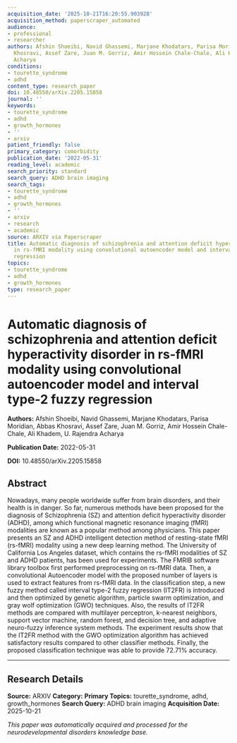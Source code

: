 ```yaml
---
acquisition_date: '2025-10-21T16:20:55.903928'
acquisition_method: paperscraper_automated
audience:
- professional
- researcher
authors: Afshin Shoeibi, Navid Ghassemi, Marjane Khodatars, Parisa Moridian, Abbas
  Khosravi, Assef Zare, Juan M. Gorriz, Amir Hossein Chale-Chale, Ali Khadem, U. Rajendra
  Acharya
conditions:
- tourette_syndrome
- adhd
content_type: research_paper
doi: 10.48550/arXiv.2205.15858
journal: ''
keywords:
- tourette_syndrome
- adhd
- growth_hormones
- ''
- arxiv
patient_friendly: false
primary_category: comorbidity
publication_date: '2022-05-31'
reading_level: academic
search_priority: standard
search_query: ADHD brain imaging
search_tags:
- tourette_syndrome
- adhd
- growth_hormones
- ''
- arxiv
- research
- academic
source: ARXIV via Paperscraper
title: Automatic diagnosis of schizophrenia and attention deficit hyperactivity disorder
  in rs-fMRI modality using convolutional autoencoder model and interval type-2 fuzzy
  regression
topics:
- tourette_syndrome
- adhd
- growth_hormones
type: research_paper
---
```


# Automatic diagnosis of schizophrenia and attention deficit hyperactivity disorder in rs-fMRI modality using convolutional autoencoder model and interval type-2 fuzzy regression

**Authors:** Afshin Shoeibi, Navid Ghassemi, Marjane Khodatars, Parisa Moridian, Abbas Khosravi, Assef Zare, Juan M. Gorriz, Amir Hossein Chale-Chale, Ali Khadem, U. Rajendra Acharya

**Publication Date:** 2022-05-31

**DOI:** 10.48550/arXiv.2205.15858

## Abstract

Nowadays, many people worldwide suffer from brain disorders, and their health is in danger. So far, numerous methods have been proposed for the diagnosis of Schizophrenia (SZ) and attention deficit hyperactivity disorder (ADHD), among which functional magnetic resonance imaging (fMRI) modalities are known as a popular method among physicians. This paper presents an SZ and ADHD intelligent detection method of resting-state fMRI (rs-fMRI) modality using a new deep learning method. The University of California Los Angeles dataset, which contains the rs-fMRI modalities of SZ and ADHD patients, has been used for experiments. The FMRIB software library toolbox first performed preprocessing on rs-fMRI data. Then, a convolutional Autoencoder model with the proposed number of layers is used to extract features from rs-fMRI data. In the classification step, a new fuzzy method called interval type-2 fuzzy regression (IT2FR) is introduced and then optimized by genetic algorithm, particle swarm optimization, and gray wolf optimization (GWO) techniques. Also, the results of IT2FR methods are compared with multilayer perceptron, k-nearest neighbors, support vector machine, random forest, and decision tree, and adaptive neuro-fuzzy inference system methods. The experiment results show that the IT2FR method with the GWO optimization algorithm has achieved satisfactory results compared to other classifier methods. Finally, the proposed classification technique was able to provide 72.71% accuracy.

---

## Research Details

**Source:** ARXIV
**Category:** 
**Primary Topics:** tourette_syndrome, adhd, growth_hormones
**Search Query:** ADHD brain imaging
**Acquisition Date:** 2025-10-21

*This paper was automatically acquired and processed for the neurodevelopmental disorders knowledge base.*
